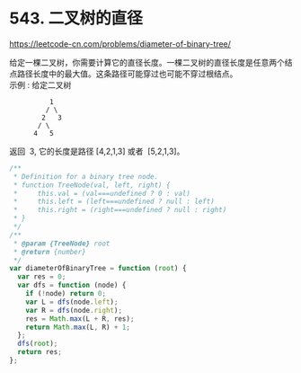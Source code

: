 # 543. 二叉树的直径

https://leetcode-cn.com/problems/diameter-of-binary-tree/

给定一棵二叉树，你需要计算它的直径长度。一棵二叉树的直径长度是任意两个结点路径长度中的最大值。这条路径可能穿过也可能不穿过根结点。  
示例 :
给定二叉树

```
          1
         / \
        2   3
       / \
      4   5
```

返回  3, 它的长度是路径 [4,2,1,3] 或者  [5,2,1,3]。

```js
/**
 * Definition for a binary tree node.
 * function TreeNode(val, left, right) {
 *     this.val = (val===undefined ? 0 : val)
 *     this.left = (left===undefined ? null : left)
 *     this.right = (right===undefined ? null : right)
 * }
 */
/**
 * @param {TreeNode} root
 * @return {number}
 */
var diameterOfBinaryTree = function (root) {
  var res = 0;
  var dfs = function (node) {
    if (!node) return 0;
    var L = dfs(node.left);
    var R = dfs(node.right);
    res = Math.max(L + R, res);
    return Math.max(L, R) + 1;
  };
  dfs(root);
  return res;
};
```
